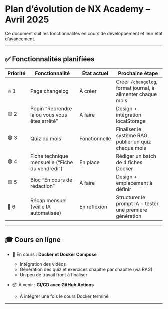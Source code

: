 # Plan d’évolution de NX Academy – Avril 2025

Ce document suit les fonctionnalités en cours de développement et leur état d’avancement.

---

## ✅ Fonctionnalités planifiées

| Priorité | Fonctionnalité                                      | État actuel             | Prochaine étape                                           |
|----------|------------------------------------------------------|--------------------------|------------------------------------------------------------|
| 🔥 1     | Page changelog                                       | À créer                  | Créer `/changelog`, format journal, à alimenter chaque mois |
| 🟡 2     | Popin “Reprendre là où vous vous êtes arrêté”        | À faire                  | Design + intégration localStorage                          |
| 🟢 3     | Quiz du mois                                         | Fonctionnelle            | Finaliser le système RAG, publier un quiz chaque mois      |
| 🟢 4     | Fiche technique mensuelle (“Fiche du vendredi”)     | En place                 | Rédiger un batch de 4 fiches Docker                        |
| 🟡 5     | Bloc “En cours de rédaction”                         | À faire                  | Design + emplacement à définir                             |
| 🧪 6     | Récap mensuel (veille IA automatisée)                | En réflexion             | Structurer le prompt IA + tester une première génération   |

---

## 🎓 Cours en ligne

- 🔧 En cours : **Docker et Docker Compose**
  - Intégration des vidéos
  - Génération des quiz et exercices chapitre par chapitre (via RAG)
  - Un peu de travail front à finaliser

- 📦 À venir : **CI/CD avec GitHub Actions**
  - À intégrer une fois le cours Docker terminé

---
